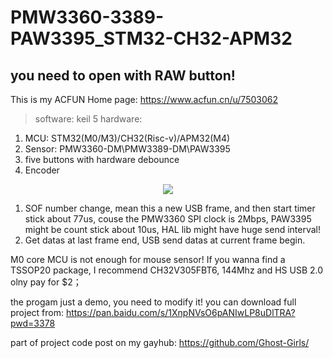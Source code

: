 # PMW3360-3389-PAW3395_STM32-CH32-APM32
## you need to open with RAW button!
This is my ACFUN Home page: https://www.acfun.cn/u/7503062


> software: keil 5
> hardware: 
1. MCU: STM32(M0/M3)/CH32(Risc-v)/APM32(M4)
2. Sensor: PMW3360-DM\PMW3389-DM\PAW3395
3. five buttons with hardware debounce
4. Encoder
<div align="center">
  <img src="[https://github.com/******/dbscan_clustering_algorithm/blob/master/data/DBSCAN.png](https://github.com/Ghost-Girls/PMW3360-3389-PAW3395_STM32-CH32-APM32/blob/main/mouse%20diagram.png)">
</div>

1. SOF number change, mean this a new USB frame, and then start timer stick about 77us, couse the PMW3360 SPI clock is 2Mbps, PAW3395 might be count stick about 10us, HAL lib might have huge send interval!
2. Get datas at last frame end, USB send datas at current frame begin.


M0 core MCU is not enough for mouse sensor!
If you wanna find a TSSOP20 package, I recommend CH32V305FBT6, 144Mhz and HS USB 2.0 olny pay for $2；

the progam just a demo, you need to modify it!
you can download full project from: [https://pan.baidu.com/s/1XnpNVsO6pANIwLP8uDlTRA?pwd=3378 ](https://pan.baidu.com/s/118rVzi9ttPwQ6cbSj48kbg?pwd=3378 )

part of project code post on my gayhub: https://github.com/Ghost-Girls/
